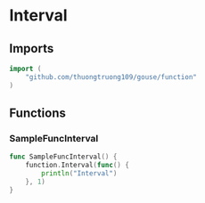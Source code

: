 # Interval

## Imports

```go
import (
	"github.com/thuongtruong109/gouse/function"
)
```
## Functions


### SampleFuncInterval

```go
func SampleFuncInterval() {
	function.Interval(func() {
		println("Interval")
	}, 1)
}
```
